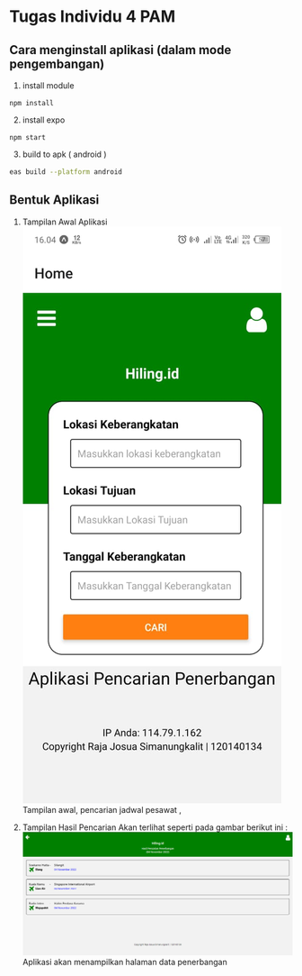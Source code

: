 # Tugas Individu 4 PAM

## Cara menginstall aplikasi (dalam mode pengembangan)
1. install module
```
npm install
```

2. install expo
```
npm start
```

3. build to apk ( android )
```sh 
eas build --platform android
```

## Bentuk Aplikasi

1.  Tampilan Awal Aplikasi
    ![](Screenshot/ReduxThunkSaga-PAM4.jpg) <br>
    Tampilan awal, pencarian jadwal pesawat , <br>

2.  Tampilan Hasil Pencarian Akan terlihat seperti pada gambar berikut ini :
    ![](Screenshot/Hasil.png) <br>
    Aplikasi akan menampilkan halaman data penerbangan
